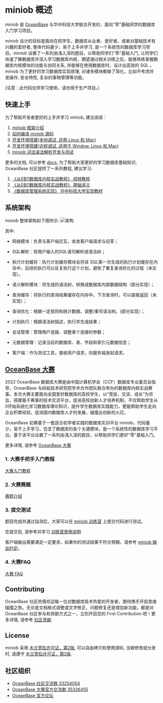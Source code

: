 # miniob 概述

miniob 是 [OceanBase](https://github.com/oceanbase/oceanbase) 与华中科技大学联合开发的、面向"零"基础同学的数据库入门学习项目。

miniob 设计的目标是面向在校学生、数据库从业者、爱好者，或者对基础技术有兴趣的爱好者, 整体代码量少，易于上手并学习, 是一个系统性的数据库学习项目。miniob 设置了一系列由浅入深的题目，以帮助同学们"零"基础入门, 让同学们快速了解数据库并深入学习数据库内核，期望通过相关训练之后，能够熟练掌握数据库内核模块的功能与协同关系, 并能够在使用数据库时，设计出高效的 SQL 。miniob 为了更好的学习数据库实现原理, 对诸多模块都做了简化，比如不考虑并发操作, 安全特性, 复杂的事物管理等功能。

(注意：此代码仅供学习使用，请勿用于生产项目。)

## 快速上手

为了帮助开发者更好的上手并学习 miniob, 建议阅读：

1. [miniob 框架介绍](https://github.com/oceanbase/miniob/blob/main/docs/miniob-introduction.md)
2. [如何编译 miniob 源码](https://github.com/oceanbase/miniob/blob/main/docs/how_to_build.md)
3. [开发环境搭建(本地调试, 适用 Linux 和 Mac)](https://github.com/oceanbase/miniob/blob/main/docs/how_to_dev_miniob_by_vscode.md)
4. [开发环境搭建(远程调试, 适用于 Window, Linux 和 Mac)](https://github.com/oceanbase/miniob/blob/main/docs/how_to_dev_in_docker_container_by_vscode.md)
5. [miniob 词法语法解析开发与测试](https://github.com/oceanbase/miniob/blob/main/docs/miniob-sql-parser.md)

更多的文档, 可以参考 [docs](https://github.com/oceanbase/miniob/tree/main/docs), 为了帮助大家更好的学习数据库基础知识, OceanBase 社区提供了一系列教程, 建议学习:

1. [《从0到1数据库内核实战教程》  视频教程](https://open.oceanbase.com/activities/4921877?id=4921946)
2. [《从0到1数据库内核实战教程》  基础讲义](https://github.com/oceanbase/kernel-quickstart)
3. [《数据库管理系统实现》  华中科技大学实现教材](https://github.com/oceanbase/miniob/blob/main/docs/lectures/index.md)

## 系统架构

miniob 整体架构如下图所示:
![架构](https://github.com/oceanbase/miniob/blob/main/docs/images/miniob-introduction-sql-flow.png?raw=true)

其中:

- 网络模块：负责与客户端交互，收发客户端请求与应答；

- SQL解析：将用户输入的SQL语句解析成语法树；

- 执行计划缓存：执行计划缓存模块会将该 SQL第一次生成的执行计划缓存在内存中，后续的执行可以反复执行这个计划，避免了重复查询优化的过程（未实现）。

- 语义解析模块：将生成的语法树，转换成数据库内部数据结构（部分实现）；

- 查询缓存：将执行的查询结果缓存在内存中，下次查询时，可以直接返回（未实现）；

- 查询优化：根据一定规则和统计数据，调整/重写语法树。(部分实现）；

- 计划执行：根据语法树描述，执行并生成结果；

- 会话管理：管理用户连接、调整某个连接的参数；

- 元数据管理：记录当前的数据库、表、字段和索引元数据信息；

- 客户端：作为测试工具，接收用户请求，向服务端发起请求。


## [OceanBase 大赛](https://open.oceanbase.com/competition)

2022 OceanBase 数据库大赛是由中国计算机学会（CCF）数据库专业委员会指导，OceanBase 与蚂蚁技术研究院学术合作团队联合举办的数据库内核实战赛事。本次大赛主要面向全国爱好数据库的高校学生，以“竞技、交流、成长”为宗旨，搭建基于赛事的技术交流平台，促进高校创新人才培养机制，不仅帮助学生从0开始系统化学习数据库理论知识，提升学生数据库实践能力，更能帮助学生走向企业积累经验，促进国内数据库人才的发展，碰撞出创新的火花。

OceanBase 初赛基于一套适合初学者实践的数据库实训平台 miniob，代码量少，易于上手学习，包含了数据库的各个关键模块，是一个系统性的数据库学习平台。基于该平台设置了一系列由浅入深的题目，以帮助同学们更好"零"基础入门。

更多详情, 请参考 [OceanBase 大赛](https://open.oceanbase.com/competition/index)

### 1. 大赛手把手入门教程

[大赛入门教程](https://github.com/oceanbase/kernel-quickstart/blob/V1.0.0/zh-CN/1.database-system-overview/5.miniob-github-gitee-instructions.md)

### 2. 大赛赛题

[赛题介绍](https://github.com/oceanbase/miniob/blob/main/docs/miniob_topics.md) 

### 3. 提交测试

题目完成并通过自测后，大家可以在 [miniob 训练营](https://open.oceanbase.com/train?questionId=500003) 上提交代码进行测试。

在提交前, 请参考并学习 [训练营使用说明](https://ask.oceanbase.com/t/topic/35600372)

客户端输出需要满足一定要求，如果你的测试结果不符合预期，请参考 [miniob 输出约定](https://github.com/oceanbase/miniob/blob/main/docs/miniob-output-convention.md)。

### 4. 大赛FAQ

[大赛 FAQ ](https://ask.oceanbase.com/t/topic/35601465)

## Contributing

OceanBase 社区热情欢迎每一位对数据库技术热爱的开发者，期待携手开启思维碰撞之旅。无论是文档格式调整或文字修正、问题修复还是增加新功能，都是对 OceanBase 社区参与和贡献方式之一，立刻开启您的 First Contribution 吧！更多详情, 请参考 [社区贡献](https://github.com/oceanbase/miniob/blob/main/CONTRIBUTING.md).

## License

miniob 采用 [木兰宽松许可证，第2版](https://license.coscl.org.cn/MulanPSL2), 可以自由拷贝和使用源码, 当做修改或分发时, 请遵守 [木兰宽松许可证，第2版](https://license.coscl.org.cn/MulanPSL2). 

## 社区组织

- [OceanBase 社区交流群 33254054](https://h5.dingtalk.com/circle/healthCheckin.html?corpId=dingd88359ef5e4c49ef87cda005313eea7a&1fe0ca69-72d=16c86a07-83c&cbdbhh=qwertyuiop&origin=1)
- [OceanBase 大赛官方交流群 35326455](https://qr.dingtalk.com/action/joingroup?code=v1,k1,g61jI0RwHQA8UMocuTbys2cyM7vck2c6jNE87vdxz9o=&_dt_no_comment=1&origin=11)
- [OceanBase 官方论坛](https://ask.oceanbase.com/)
